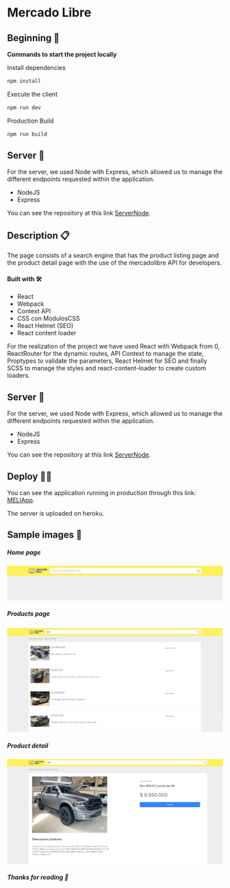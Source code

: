 # Mercado Libre

## Beginning 🚀

**Commands to start the project locally**

Install dependencies
```bash
npm install
```
Execute the client
```bash
npm run dev
```
Production Build
```bash
npm run build
```

## Server 🌚
For the server, we used Node with Express, which allowed us to manage the different endpoints requested within the application.
 * NodeJS
 * Express

You can see the repository at this link [ServerNode](https://github.com/AlexaContreras/ServerNode).
## Description 📋
The page consists of a search engine that has the product listing page and the product detail page with the use of the mercadolibre API for developers.

#### Built with 🛠️
   * React
   * Webpack
   * Context API
   * CSS con ModulosCSS
   * React Helmet (SEO)
   * React content loader

For the realization of the project we have used React with Webpack from 0, ReactRouter for the dynamic routes, API Context to manage the state, Proptypes to validate the parameters, React Helmet for SEO and finally SCSS to manage the styles and react-content-loader to create custom loaders.

## Server 🌚
For the server, we used Node with Express, which allowed us to manage the different endpoints requested within the application.
 * NodeJS
 * Express

You can see the repository at this link [ServerNode](https://github.com/AlexaContreras/ServerNode).


## Deploy 🙌😎
You can see the application running in production through this link: [MELIApp](https://alexacontreras.github.io/ClientFrontendReact/#/).

The server is uploaded on heroku.

## Sample images 🌆
##### Home page
![alt text](https://github.com/AlexaContreras/ClientFrontendReact/blob/master/src/assets/primera-vista.png?raw=true)

##### Products page
![alt text](https://github.com/AlexaContreras/ClientFrontendReact/blob/master/src/assets/products-page.png?raw=true)

##### Product detail
![alt text](https://github.com/AlexaContreras/ClientFrontendReact/blob/master/src/assets/detail-page.png?raw=true)

##### Thanks for reading 💃
